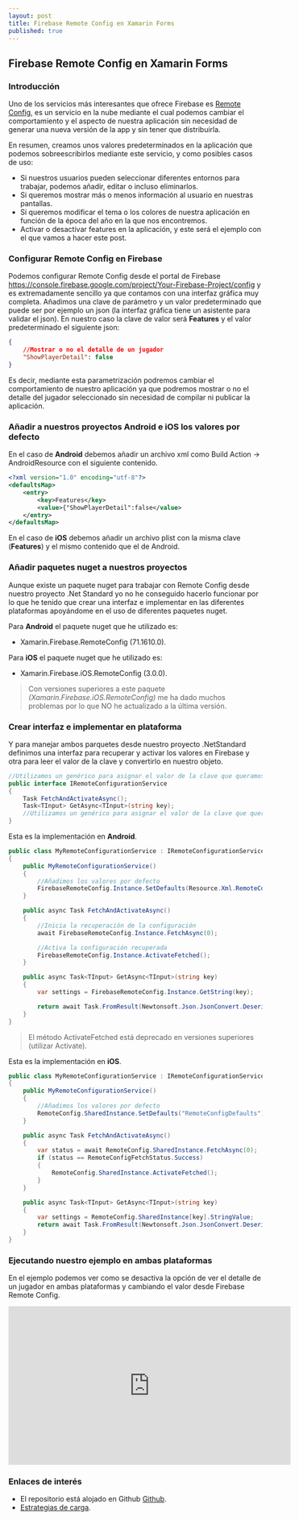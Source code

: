 ```yaml
---
layout: post
title: Firebase Remote Config en Xamarin Forms
published: true
---
```


## Firebase Remote Config en Xamarin Forms

### Introducción

Uno de los servicios más interesantes que ofrece Firebase es [Remote Config](https://firebase.google.com/docs/remote-config), es un servicio en la nube mediante el cual podemos cambiar el comportamiento y el aspecto de nuestra aplicación sin necesidad de generar una nueva versión de la app y sin tener que distribuirla.

En resumen, creamos unos valores predeterminados en la aplicación que podemos sobreescribirlos mediante este servicio, y como posibles casos de uso:

* Si nuestros usuarios pueden seleccionar diferentes entornos para trabajar, podemos añadir, editar o incluso eliminarlos.
* Si queremos mostrar más o menos información al usuario en nuestras pantallas.
* Si queremos modificar el tema o los colores de nuestra aplicación en función de la época del año en la que nos encontremos.
* Activar o desactivar features en la aplicación, y este será el ejemplo con el que vamos a hacer este post.

### Configurar Remote Config en Firebase

Podemos configurar Remote Config desde el portal de Firebase <https://console.firebase.google.com/project/Your-Firebase-Project/config> y es extremadamente sencillo ya que contamos con una interfaz gráfica muy completa. Añadimos una clave de parámetro y un valor predeterminado que puede ser por ejemplo un json (la interfaz gráfica tiene un asistente para validar el json). En nuestro caso la clave de valor será **Features** y el valor predeterminado el siguiente json:

```json
{
    //Mostrar o no el detalle de un jugador
    "ShowPlayerDetail": false
}
```

Es decir, mediante esta parametrización podremos cambiar el comportamiento de nuestro aplicación ya que podremos mostrar o no el detalle del jugador seleccionado sin necesidad de compilar ni publicar la aplicación.

### Añadir a nuestros proyectos Android e iOS los valores por defecto

En el caso de **Android** debemos añadir un archivo xml como Build Action -> AndroidResource con el siguiente contenido.

```xml
<?xml version="1.0" encoding="utf-8"?>
<defaultsMap>
    <entry>
        <key>Features</key>
        <value>{"ShowPlayerDetail":false</value>
    </entry>
</defaultsMap>
```

En el caso de **iOS** debemos añadir un archivo plist con la misma clave (**Features**) y el mismo contenido que el de Android.

### Añadir paquetes nuget a nuestros proyectos

Aunque existe un paquete nuget para trabajar con Remote Config desde nuestro proyecto .Net Standard yo no he conseguido hacerlo funcionar por lo que he tenido que crear una interfaz e implementar en las diferentes plataformas apoyándome en el uso de diferentes paquetes nuget.

Para **Android** el paquete nuget que he utilizado es:

* Xamarin.Firebase.RemoteConfig (71.1610.0).

Para **iOS** el paquete nuget que he utilizado es:

* Xamarin.Firebase.iOS.RemoteConfig (3.0.0).

> Con versiones superiores a este paquete *(Xamarin.Firebase.iOS.RemoteConfig)* me ha dado muchos problemas por lo que NO he actualizado a la última versión.

### Crear interfaz e implementar en plataforma

Y para manejar ambos parquetes desde nuestro proyecto .NetStandard definimos una interfaz para recuperar y activar los valores en Firebase y otra para leer el valor de la clave y convertirlo en nuestro objeto.

```csharp
//Utilizamos un genérico para asignar el valor de la clave que queramos recuperar
public interface IRemoteConfigurationService
{
    Task FetchAndActivateAsync();
    Task<TInput> GetAsync<TInput>(string key);
    //Utilizamos un genérico para asignar el valor de la clave que queramos recuperar
}
```

Esta es la implementación en **Android**.

```csharp
public class MyRemoteConfigurationService : IRemoteConfigurationService
{
    public MyRemoteConfigurationService()
    {
        //Añadimos los valores por defecto
        FirebaseRemoteConfig.Instance.SetDefaults(Resource.Xml.RemoteConfigDefaults);
    }

    public async Task FetchAndActivateAsync()
    {
        //Inicia la recuperación de la configuración
        await FirebaseRemoteConfig.Instance.FetchAsync(0);

        //Activa la configuración recuperada
        FirebaseRemoteConfig.Instance.ActivateFetched();
    }

    public async Task<TInput> GetAsync<TInput>(string key)
    {
        var settings = FirebaseRemoteConfig.Instance.GetString(key);

        return await Task.FromResult(Newtonsoft.Json.JsonConvert.DeserializeObject<TInput>(settings));
    }
}
```

> El método ActivateFetched está deprecado en versiones superiores (utilizar Activate).

Esta es la implementación en **iOS**.

```csharp
public class MyRemoteConfigurationService : IRemoteConfigurationService<RemoteConfiguration>
{
    public MyRemoteConfigurationService()
    {
        //Añadimos los valores por defecto
        RemoteConfig.SharedInstance.SetDefaults("RemoteConfigDefaults");
    }

    public async Task FetchAndActivateAsync()
    {
        var status = await RemoteConfig.SharedInstance.FetchAsync(0);
        if (status == RemoteConfigFetchStatus.Success)
        {
            RemoteConfig.SharedInstance.ActivateFetched();
        }
    }

    public async Task<TInput> GetAsync<TInput>(string key)
    {
        var settings = RemoteConfig.SharedInstance[key].StringValue;
        return await Task.FromResult(Newtonsoft.Json.JsonConvert.DeserializeObject<TInput>(settings));
    }
}
```

### Ejecutando nuestro ejemplo en ambas plataformas

En el ejemplo podemos ver como se desactiva la opción de ver el detalle de un jugador en ambas plataformas y cambiando el valor desde Firebase Remote Config.

<iframe width="560" height="315" src="https://www.youtube.com/embed/fMdo_CLRJmI" frameborder="0" allow="accelerometer; autoplay; encrypted-media; gyroscope; picture-in-picture" allowfullscreen></iframe>

### Enlaces de interés

* El repositorio está alojado en Github [Github](https://github.com/MookieFumi/XF-Firebase-RemoteConfig).
* [Estrategias de carga](https://firebase.google.com/docs/remote-config/loading).
